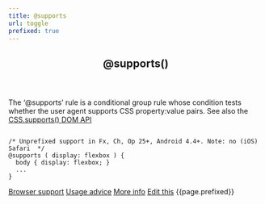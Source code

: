 ```yaml
---
title: @supports
url: toggle
prefixed: true
---
```


<article id="supports" class="feature prefix-{{page.prefixed}}">
	<header class="feature__header">
		<h2>@supports()</h2>
	</header>
	<p class="feature__description">
		The ‘@supports’ rule is a conditional group rule whose condition tests whether the user agent supports CSS property:value pairs. See also the <a href="http://caniuse.com/#feat=css-supports-api">CSS.supports() DOM API</a>
	</p>
<pre class="feature__code"><code>
/* Unprefixed support in Fx, Ch, Op 25+, Android 4.4+. Note: no (iOS) Safari  */
@supports ( display: flexbox ) {
  body { display: flexbox; }
  ...
}
</code></pre>
	<footer class="feature__footer">
		<a href="http://caniuse.com/#feat=css-featurequeries">Browser support</a> 
		<a href="http://html5please.com/#@supports">Usage advice</a> 
		<a href="https://developer.mozilla.org/en-US/docs/Web/CSS/@supports">More info</a> 
		<a href="https://github.com/davidhund/shouldiprefix/blob/master/_posts/{{page.date | date: "%Y-%m-%d"}}-{{page.title}}.md">Edit this</a> 
		<span class="feature__prefix">{{page.prefixed}}</span>
	</footer>
</article>
